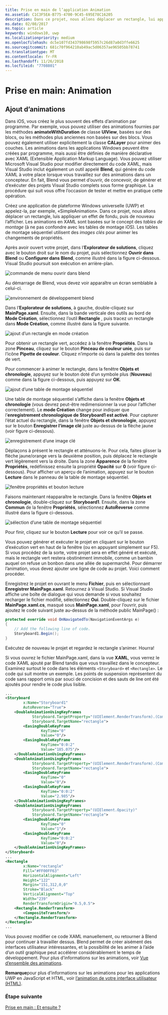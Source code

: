 ```yaml
---
title: Prise en main de l’application Animation
ms.assetid: C1C3F5EA-B775-4700-9C45-695E78C16205
description: Dans ce projet, nous allons déplacer un rectangle, lui appliquer un effet de fondu, puis l’afficher de nouveau.
ms.date: 02/08/2017
ms.topic: article
keywords: windows10, uwp
ms.localizationpriority: medium
ms.openlocfilehash: dc5e107fd343798698f5957c26d87a0d3ffe6625
ms.sourcegitcommit: 681c70f964210ab49ac5d06357ae96505bb78741
ms.translationtype: MT
ms.contentlocale: fr-FR
ms.lasthandoff: 11/26/2018
ms.locfileid: "7708801"
---
```

# <a name="getting-started-animation"></a>Prise en main: Animation


## <a name="adding-animations"></a>Ajout d’animations

Dans iOS, vous créez le plus souvent des effets d’animation par programme. Par exemple, vous pouvez utiliser des animations fournies par les méthodes **animateWithDuration** de classe **UIView**, basées sur des blocs, ou les méthodes plus anciennes non basées sur des blocs. Vous pouvez également utiliser explicitement la classe **CALayer** pour animer des couches. Les animations dans les applications Windows peuvent être créées par programme, mais aussi être définies de manière déclarative avec XAML (Extensible Application Markup Language). Vous pouvez utiliser Microsoft Visual Studio pour modifier directement du code XAML, mais Visual Studio inclut également un outil appelé **Blend**, qui génère du code XAML à votre place lorsque vous travaillez sur des animations dans un concepteur. En fait, Blend vous permet d’ouvrir, de concevoir, de générer et d’exécuter des projets Visual Studio complets sous forme graphique. La procédure qui suit vous offre l’occasion de tester et mettre en pratique cette opération.

Créez une application de plateforme Windows universelle (UWP) et appelez-la, par exemple, «SimpleAnimation». Dans ce projet, nous allons déplacer un rectangle, luis appliquer un effet de fondu, puis de nouveau l’afficher. Les animations en XAML sont basées sur le concept des *tables de montage* (à ne pas confondre avec les tables de montage iOS). Les tables de montage séquentiel utilisent des *images clés* pour animer les changements de propriétés.

Après avoir ouvert votre projet, dans l’**Explorateur de solutions**, cliquez avec le bouton droit sur le nom du projet, puis sélectionnez **Ouvrir dans Blend** ou **Configurer dans Blend**, comme illustré dans la figure ci-dessous. Visual Studio poursuit son exécution en arrière-plan.

![commande de menu ouvrir dans blend](images/ios-to-uwp/vs-open-in-blend.png)

Au démarrage de Blend, vous devez voir apparaître un écran semblable à celui-ci.

![environnement de développement blend](images/ios-to-uwp/blend-1.png)

Dans l’**Explorateur de solutions**, à gauche, double-cliquez sur **MainPage.xaml**. Ensuite, dans la bande verticale des outils au bord de **Mode Création**, sélectionnez l’outil **Rectangle** , puis tracez un rectangle dans **Mode Création**, comme illustré dans la figure suivante.

![ajout d’un rectangle en mode création](images/ios-to-uwp/blend-2.png)

Pour obtenir un rectangle vert, accédez à la fenêtre **Propriétés**. Dans la zone **Pinceau**, cliquez sur le bouton **Pinceau de couleur unie**, puis sur l’icône **Pipette de couleur**. Cliquez n’importe où dans la palette des teintes de vert.

Pour commencer à animer le rectangle, dans la fenêtre **Objets et chronologie**, appuyez sur le bouton doté d’un symbole plus (**Nouveau**) comme dans la figure ci-dessous, puis appuyez sur **OK**.

![ajout d’une table de montage séquentiel](images/ios-to-uwp/blend-3.png)

Une table de montage séquentiel s’affiche dans la fenêtre **Objets et chronologie** (vous devrez peut-être redimensionner la vue pour l’afficher correctement). Le **mode Création** change pour indiquer que l’**enregistrement chronologique de Storyboard1 est activé**. Pour capturer l’état actuel du rectangle, dans la fenêtre **Objets et chronologie**, appuyez sur le bouton **Enregistrer l’image clé** juste au-dessus de la flèche jaune (voir figure ci-dessous).

![enregistrement d’une image clé](images/ios-to-uwp/blend-4.png)

Déplaçons à présent le rectangle et atténuons-le. Pour cela, faites glisser la flèche jaune/orange vers la deuxième position, puis déplacez le rectangle vert légèrement vers la droite. Dans la zone **Apparence** de la fenêtre **Propriétés**, redéfinissez ensuite la propriété **Opacité** sur **0** (voir figure ci-dessous). Pour afficher un aperçu de l’animation, appuyez sur le bouton **Lecture** dans le panneau de la table de montage séquentiel.

![fenêtre propriétés et bouton lecture](images/ios-to-uwp/blend-5.png)

Faisons maintenant réapparaître le rectangle. Dans la fenêtre **Objets et chronologie**, double-cliquez sur **Storyboard1**. Ensuite, dans la zone **Commun** de la fenêtre **Propriétés**, sélectionnez **AutoReverse** comme illustré dans la figure ci-dessous.

![sélection d’une table de montage séquentiel](images/ios-to-uwp/blend-6.png)

Pour finir, cliquez sur le bouton **Lecture** pour voir ce qu’il se passe.

Vous pouvez générer et exécuter le projet en cliquant sur le bouton d’exécution vert en haut de la fenêtre (ou en appuyant simplement sur F5). Si vous procédez de la sorte, votre projet sera en effet généré et exécuté, mais le rectangle vert restera obstinément immobile, comme un bambin auquel on refuse un bonbon dans une allée de supermarché. Pour démarrer l’animation, vous devez ajouter une ligne de code au projet. Voici comment procéder.

Enregistrez le projet en ouvrant le menu **Fichier**, puis en sélectionnant **Enregistrer MainPage.xaml**. Retournez à Visual Studio. Si Visual Studio affiche une boîte de dialogue qui vous demande si vous souhaitez recharger le fichier modifié, sélectionnez **Oui**. Double-cliquez sur le fichier **MainPage.xaml.cs**, masqué sous **MainPage.xaml**, pour l’ouvrir, puis ajoutez le code suivant juste au-dessus de la méthode public MainPage() :

```csharp
protected override void OnNavigatedTo(NavigationEventArgs e)
{
    // Add the following line of code.
    Storyboard1.Begin();
}
```

Exécutez de nouveau le projet et regardez le rectangle s’animer. Hourra!

Si vous ouvrez le fichier MainPage.xaml, dans la vue **XAML**, vous verrez le code XAML ajouté par Blend tandis que vous travaillez dans le concepteur. Examinez surtout le code dans les éléments `<Storyboard>` et `<Rectangle>`. Le code qui suit montre un exemple. Les points de suspension représentent du code sans rapport omis par souci de concision et des sauts de line ont été ajoutés pour rendre le code plus lisible.

```xml
...
<Storyboard 
        x:Name="Storyboard1" 
        AutoReverse="True">
    <DoubleAnimationUsingKeyFrames 
            Storyboard.TargetProperty="(UIElement.RenderTransform).(CompositeTransform.TranslateX)"
            Storyboard.TargetName="rectangle">
        <EasingDoubleKeyFrame 
                KeyTime="0" 
                Value="0"/>
        <EasingDoubleKeyFrame 
                KeyTime="0:0:2" 
                Value="185.075"/>
    </DoubleAnimationUsingKeyFrames>
    <DoubleAnimationUsingKeyFrames 
            Storyboard.TargetProperty="(UIElement.RenderTransform).(CompositeTransform.TranslateY)" 
            Storyboard.TargetName="rectangle">
        <EasingDoubleKeyFrame 
                KeyTime="0" 
                Value="0"/>
        <EasingDoubleKeyFrame 
                KeyTime="0:0:2" 
                Value="2.985"/>
    </DoubleAnimationUsingKeyFrames>
    <DoubleAnimationUsingKeyFrames 
            Storyboard.TargetProperty="(UIElement.Opacity)" 
            Storyboard.TargetName="rectangle">
        <EasingDoubleKeyFrame 
                KeyTime="0" 
                Value="1"/>
        <EasingDoubleKeyFrame 
                KeyTime="0:0:2"
                Value="0"/>
    </DoubleAnimationUsingKeyFrames>
</Storyboard>
...
<Rectangle 
        x:Name="rectangle" 
        Fill="#FF00FF63" 
        HorizontalAlignment="Left" 
        Height="122" 
        Margin="151,312,0,0" 
        Stroke="Black" 
        VerticalAlignment="Top" 
        Width="239" 
        RenderTransformOrigin="0.5,0.5">
    <Rectangle.RenderTransform>
        <CompositeTransform/>
    </Rectangle.RenderTransform>
</Rectangle>
...
```

Vous pouvez modifier ce code XAML manuellement, ou retourner à Blend pour continuer à travailler dessus. Blend permet de créer aisément des interfaces utilisateur intéressantes, et la possibilité de les animer à l’aide d’un outil graphique peut accélérer considérablement le temps de développement. Pour plus d’informations sur les animations, voir [Vue d’ensemble des animations](https://msdn.microsoft.com/library/windows/apps/mt187350).

**Remarque**pour plus d’informations sur les animations pour <span class="legacy-term">les applications UWP en JavaScript et HTML</span>, voir [l’animation de votre interface utilisateur (HTML)](https://msdn.microsoft.com/library/windows/apps/hh465165).

### <a name="next-step"></a>Étape suivante

[Prise en main : Et ensuite ?](getting-started-what-next.md)

